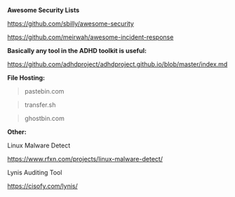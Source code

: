**Awesome Security Lists**

https://github.com/sbilly/awesome-security

https://github.com/meirwah/awesome-incident-response

**Basically any tool in the ADHD toolkit is useful:**

https://github.com/adhdproject/adhdproject.github.io/blob/master/index.md

**File Hosting:**

>pastebin.com

>transfer.sh

>ghostbin.com

**Other:**

Linux Malware Detect

https://www.rfxn.com/projects/linux-malware-detect/

Lynis Auditing Tool

https://cisofy.com/lynis/



